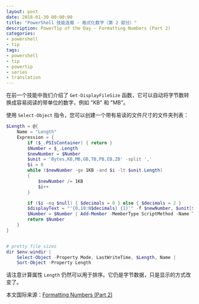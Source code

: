 ```yaml
---
layout: post
date: 2018-01-30 00:00:00
title: "PowerShell 技能连载 - 格式化数字（第 2 部分）"
description: PowerTip of the Day - Formatting Numbers (Part 2)
categories:
- powershell
- tip
tags:
- powershell
- tip
- powertip
- series
- translation
---
```

在前一个技能中我们介绍了 `Get-DisplayFileSize` 函数，它可以自动将字节数转换成容易阅读的带单位的数字，例如 "KB" 和 "MB"。

使用 `Select-Object` 指令，您可以创建一个带有易读的文件尺寸的文件夹列表：

```powershell
$Length = @{
    Name = "Length"
    Expression = {
        if ($_.PSIsContainer) { return }
        $Number = $_.Length
        $newNumber = $Number
        $unit = 'Bytes,KB,MB,GB,TB,PB,EB,ZB' -split ','
        $i = 0
        while ($newNumber -ge 1KB -and $i -lt $unit.Length)
        {
            $newNumber /= 1KB
            $i++
        }

        if ($i -eq $null) { $decimals = 0 } else { $decimals = 2 }
        $displayText = "'{0,10:N$decimals} {1}'" -f $newNumber, $unit[$i]
        $Number = $Number | Add-Member -MemberType ScriptMethod -Name ToString -Value ([Scriptblock]::Create($displayText)) -Force -PassThru
        return $Number
    }
}


# pretty file sizes
dir $env:windir |
    Select-Object -Property Mode, LastWriteTime, $Length, Name |
    Sort-Object -Property Length
```

请注意计算属性 `Length` 仍然可以用于排序。它仍是字节数据，只是显示的方式改变了。

<!--more-->
本文国际来源：[Formatting Numbers (Part 2)](http://community.idera.com/powershell/powertips/b/tips/posts/formatting-numbers-part-2)
